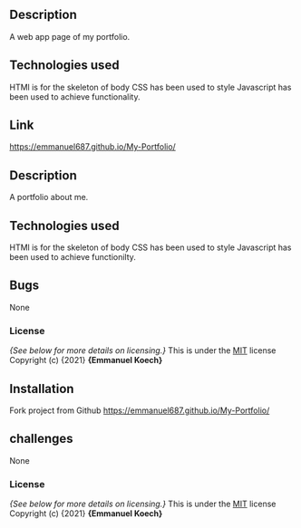 ## Description
A web app page of my portfolio.
## Technologies used
HTMl is for the skeleton of body
CSS has been used to style
Javascript has been used to achieve functionality.
## Link
https://emmanuel687.github.io/My-Portfolio/
## Description
A  portfolio about me.
## Technologies used
HTMl is for the skeleton of body
CSS has been used to style
Javascript has been used to achieve functionilty.
## Bugs
None
### License
*{See below for more details on licensing.}*
This is under the [MIT](LICENSE) license
Copyright (c) {2021} **{Emmanuel Koech}**
## Installation
Fork project from Github
https://emmanuel687.github.io/My-Portfolio/
## challenges
None
### License
*{See below for more details on licensing.}*
This is under the [MIT](LICENSE) license
Copyright (c) {2021} **{Emmanuel Koech}**